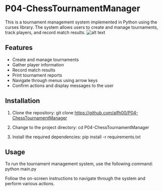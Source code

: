 # P04-ChessTournamentManager

This is a tournament management system implemented in Python using the curses library. The system allows users to create and manage tournaments, track players, and record match results.
![alt text](https://fr.girotti.ch/media/wysiwyg/logo-smart-choice.svg)
## Features

- Create and manage tournaments
- Gather player information
- Record match results
- Print tournament reports
- Navigate through menus using arrow keys
- Confirm actions and display messages to the user

## Installation

1. Clone the repository:
git clone https://github.com/alfh00/P04-ChessTournamentManager

2. Change to the project directory:
cd P04-ChessTournamentManager

3. Install the required dependencies:
pip install -r requirements.txt

## Usage

To run the tournament management system, use the following command:
python main.py

Follow the on-screen instructions to navigate through the system and perform various actions.
